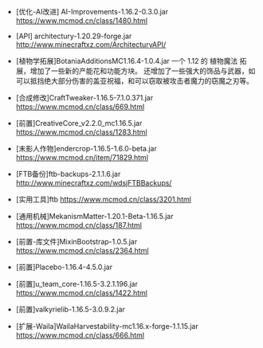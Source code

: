 

* [优化-AI改进] AI-Improvements-1.16.2-0.3.0.jar
https://www.mcmod.cn/class/1480.html

* [API] architectury-1.20.29-forge.jar
http://www.minecraftxz.com/ArchitecturyAPI/

* [植物学拓展]BotaniaAdditionsMC1.16.4-1.0.4.jar
 一个 1.12 的 植物魔法 拓展，增加了一些新的产能花和功能方块。
 还增加了一些强大的饰品与武器，如可以抵挡绝大部分伤害的盖亚祝福，和可以窃取被攻击者魔力的窃魔之刃等。

* [合成修改]CraftTweaker-1.16.5-7.1.0.371.jar
https://www.mcmod.cn/class/669.html

* [前置]CreativeCore_v2.2.0_mc1.16.5.jar
https://www.mcmod.cn/class/1283.html

* [末影人作物]endercrop-1.16.5-1.6.0-beta.jar
https://www.mcmod.cn/item/71829.html

* [FTB备份]ftb-backups-2.1.1.6.jar
http://www.minecraftxz.com/wdsjFTBBackups/

* [实用工具]ftb
https://www.mcmod.cn/class/3201.html

* [通用机械]MekanismMatter-1.20.1-Beta-1.16.5.jar
https://www.mcmod.cn/class/187.html

* [前置-库文件]MixinBootstrap-1.0.5.jar
https://www.mcmod.cn/class/2364.html

* [前置]Placebo-1.16.4-4.5.0.jar

* [前置]u_team_core-1.16.5-3.2.1.196.jar
https://www.mcmod.cn/class/1422.html

* [前置]valkyrielib-1.16.5-3.0.9.2.jar

* [扩展-Waila]WailaHarvestability-mc1.16.x-forge-1.1.15.jar
https://www.mcmod.cn/class/666.html




